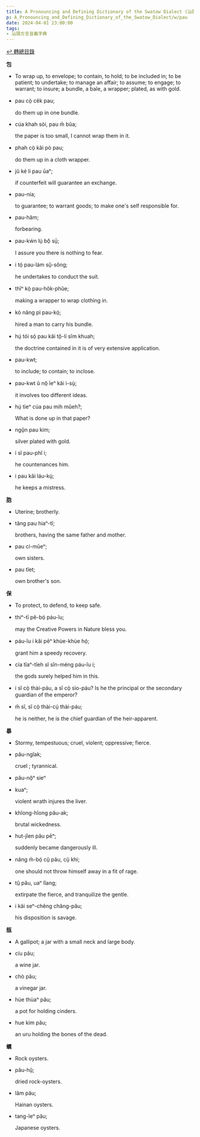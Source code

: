 ```yaml
---
title: A Pronouncing and Defining Dictionary of the Swatow Dialect (汕頭方言音義字典) / pau
p: A_Pronouncing_and_Defining_Dictionary_of_the_Swatow_Dialect/w/pau
date: 2024-04-01 23:00:00
tags: 
- 汕頭方言音義字典
---
```


[↩️ 轉總目錄](/A_Pronouncing_and_Defining_Dictionary_of_the_Swatow_Dialect)


**包**
- To wrap up, to envelope; to contain, to hold; to  be included in; to be patient; to undertake; to manage an affair; to  assume; to engage; to warrant; to insure; a bundle, a bale, a wrapper;  plated, as with gold.

- pau cò̤ cêk pau;

  do them up in one bundle.

- cúa khah sòi, pau m̄ bûa;

  the paper is too small, I cannot wrap them in it.

- phah cò̤ kâi pò pau;

  do them up in a cloth wrapper.

- jû ké li pau ūaⁿ;

  if counterfeit will guarantee an exchange.

- pau-nía;

  to guarantee; to warrant goods; to make one's self responsible for.

- pau-hâm;

  forbearing.

- pau-kẃn lṳ́ bô̤ sṳ̄;

  I assure you there is nothing to fear.

- i tó̤ pau-lám sṳ̂-sŏng;

  he undertakes to conduct the suit.

- thīⁿ kò̤ pau-hôk-phûe;

  making a wrapper to wrap clothing in.

- kò nâng pì pau-kó̤;

  hired a man to carry his bundle.

- hṳ́ tói só̤ pau kâi tŏ̤-lí sĭm khuah;

  the doctrine contained in it is of very extensive application.

- pau-kwt;

  to include; to contain; to inclose.

- pau-kwt ŭ nŏ̤ īeⁿ kâi ì-sṳ̀;

  it involves too different ideas.

- hṳ́ tieⁿ cúa pau mih mûeh?;

  What is done up in that paper?

- ngṳ̂n pau kim;

  silver plated with gold.

- i sĭ pau-phî i;

  he countenances him.

- i pau kâi láu-kṳ́;

  he keeps a mistress.

**胞**
- Uterine; brotherly.

- tâng pau hiaⁿ-tĭ;

  brothers, having the same father and mother.

- pau cí-mūeⁿ;

  own sisters.

- pau tîet;

  own brother's son.

**保**
- To protect, to defend, to keep safe.

- thiⁿ-tī pĕ-bó̤ páu-ĭu;

  may the Creative Powers in Nature bless you.

- páu-ĭu i kâi pēⁿ khùe-khùe hó̤;

  grant him a speedy recovery.

- cía tīaⁿ-tîeh sĭ sîn-méng páu-ĭu i;

  the gods surely helped him in this.

- i sĭ cò̤ thài-páu, a sĭ cò̤ sìo-páu? Is he the principal or the secondary guardian of the emperor?

- m̄ sĭ, sĭ cò̤ thài-cṳ́ thài-páu;

  he is neither, he is the chief guardian of the heir-apparent.

**暴**
- Stormy, tempestuous; cruel, violent; oppressive; fierce.

- pău-ngîak;

  cruel ; tyrannical.

- pău-nŏ̤ⁿ sieⁿ

- kuaⁿ;

  violent wrath injures the liver.

- khîong-hîong pău-ak;

  brutal wickedness.

- hut-jîen pău pēⁿ;

  suddenly became dangerously ill.

- nâng m̄-bó̤ cṳ̆ pău, cṳ̆ khì;

  one should not throw himself away in a fit of rage.

- tṳ̂ pău, uaⁿ lîang;

  extirpate the fierce, and tranquilize the gentle.

- i kâi seⁿ-chêng châng-pău;

  his disposition is savage.

**瓿**
- A gallipot; a jar with a small neck and large body.

- cíu pău;

  a wine jar.

- chò pău;

  a vinegar jar.

- húe thùaⁿ pău;

  a pot for holding cinders.

- hue kim pău;

  an uru holding the bones of the dead.

**蠣**
- Rock oysters.

- pău-hṳ̂;

  dried rock-oysters.

- lâm pău;

  Hainan oysters.

- tang-îeⁿ pău;

  Japanese oysters.